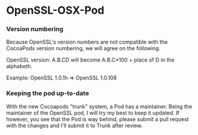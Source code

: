 OpenSSL-OSX-Pod
===========


### Version numbering 

Because OpenSSL's version numbers are not compatible with the CocoaPods version numbering, we will agree on the following.

OpenSSL version: A.B.CD will become A.B.C*100 + place of D in the alphabeth.


Example: OpenSSL 1.0.1h => OpenSSL 1.0.108

### Keeping the pod up-to-date

With the new Cocoapods "trunk" system, a Pod has a maintainer. Being the maintainer of the OpenSSL pod, I will try my best to keep it updated. If however, you see that the Pod is way behind, please submit a pull request with the changes and I'll submit it to Trunk after review.
